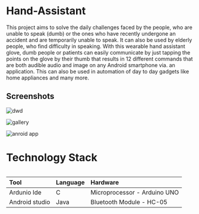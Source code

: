 
# Hand-Assistant
This project aims to solve the daily challenges faced by the people, who are unable to speak (dumb) or the ones who have recently undergone an accident and are temporarily unable to speak. It can also be used by elderly people, who find difficulty in speaking. With this wearable hand assistant glove, dumb people or patients can easily communicate by just tapping the points on the glove by their thumb that results in 12 different commands that are both audible audio and image on any Android smartphone via. an application. This can also be used in automation of day to day gadgets like home appliances and many more.



## Screenshots

![dwd](https://user-images.githubusercontent.com/51821426/187667457-88dab63a-3ca2-441a-81bc-4dd4ec54e3dd.jpg)

![gallery](https://user-images.githubusercontent.com/51821426/187667664-8a99e306-c3ba-4f26-8d02-e52186ed8b91.jpg)

![anroid app](https://user-images.githubusercontent.com/51821426/187667792-7449b8de-a1a2-4e92-b1b3-cd139aaa238f.jpg)

# Technology Stack
```
```

|    Tool   |  Language|  Hardware     |
| :-------- | :------- | :------------------------- |
|Ardunio Ide| C |  Microprocessor - Arduino UNO |
|Android studio|  Java| Bluetooth Module - HC-05             |
